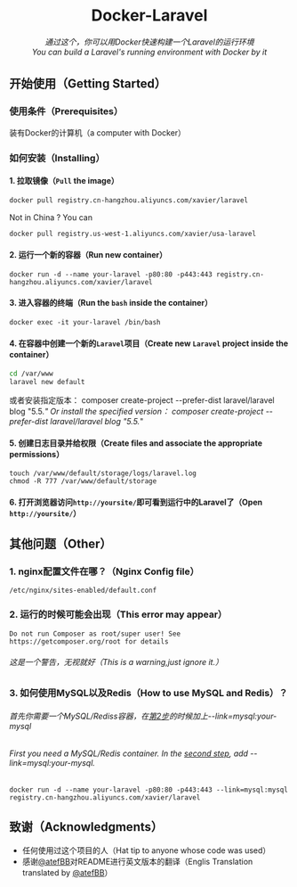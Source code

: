 <h1 align="center">Docker-Laravel</h1>
<h6 align="center">通过这个，你可以用Docker快速构建一个Laravel的运行环境<br />You can build a Laravel's running environment with Docker by it</h6>

## 开始使用（Getting Started）

### 使用条件（Prerequisites）

装有Docker的计算机（a computer with Docker）

### 如何安装（Installing）

#### 1. 拉取镜像（`Pull` the image）
```bash
docker pull registry.cn-hangzhou.aliyuncs.com/xavier/laravel
```
Not in China ? You can
```bash
docker pull registry.us-west-1.aliyuncs.com/xavier/usa-laravel
```

#### <span id="step2">2. 运行一个新的容器</span>（Run new container）

    docker run -d --name your-laravel -p80:80 -p443:443 registry.cn-hangzhou.aliyuncs.com/xavier/laravel
    
#### 3. 进入容器的终端（Run the `bash` inside the container）

    docker exec -it your-laravel /bin/bash
    
#### 4. 在容器中创建一个新的`Laravel`项目（Create new `Laravel` project inside the container）

```bash
cd /var/www 
laravel new default
```
或者安装指定版本： composer create-project --prefer-dist laravel/laravel blog "5.5.*"
Or install the specified version：  composer create-project --prefer-dist laravel/laravel blog "5.5.*"

#### 5. 创建日志目录并给权限（Create files and associate the appropriate permissions）
```
touch /var/www/default/storage/logs/laravel.log
chmod -R 777 /var/www/default/storage
```

#### 6. 打开浏览器访问`http://yoursite/`即可看到运行中的Laravel了（Open `http://yoursite/`）

## 其他问题（Other）

### 1. nginx配置文件在哪？（Nginx Config file）

    /etc/nginx/sites-enabled/default.conf
    
### 2. 运行的时候可能会出现（This error may appear）
    Do not run Composer as root/super user! See https://getcomposer.org/root for details

###### 这是一个警告，无视就好（This is a warning,just ignore it.）

### 3. 如何使用MySQL以及Redis（How to use MySQL and Redis）？

###### 首先你需要一个MySQL/Rediss容器，在[第2步](#step2)的时候加上--link=mysql:your-mysql
###### First you need a MySQL/Redis container. In the [second step](#step2), add --link=mysql:your-mysql.

    docker run -d --name your-laravel -p80:80 -p443:443 --link=mysql:mysql registry.cn-hangzhou.aliyuncs.com/xavier/laravel
 
## 致谢（Acknowledgments）

* 任何使用过这个项目的人（Hat tip to anyone whose code was used）
* 感谢[@atefBB](https://github.com/atefBB)对README进行英文版本的翻译（Englis Translation translated by [@atefBB](https://github.com/atefBB)）

